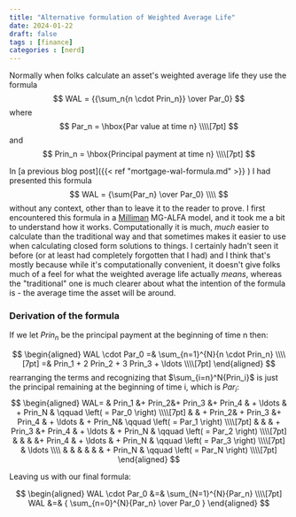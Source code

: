 ```yaml
---
title: "Alternative formulation of Weighted Average Life"
date: 2024-01-22
draft: false
tags : [finance]
categories : [nerd]
---
```

Normally when folks calculate an asset's weighted average life they use the formula
$$
WAL = {{\sum_n{n \cdot Prin_n}} \over Par_0} 
$$
where
$$
Par_n = \hbox{Par value at time n} \\\\[7pt]
$$
and
$$
Prin_n = \hbox{Principal payment at time n} \\\\[7pt]
$$


In [a previous blog post]({{< ref "mortgage-wal-formula.md" >}} ) I had presented this formula 
$$
WAL = {\sum{Par_n} \over Par_0} \\\\
$$
without any context, other than to leave it to the reader to prove. <!--more--> I first encountered this formula in a [Milliman](https://integrate.milliman.com/en/) 
MG-ALFA model, and it took me a bit to understand how it works. Computationally it is much, _much_ easier to calculate than the traditional way and that 
sometimes makes it easier to use when calculating closed form solutions to things. I certainly hadn't seen it before (or at least had completely forgotten 
that I had) and I think that's mostly because while it's computationally convenient, it doesn't give folks much of a feel for what the weighted average life 
actually _means_, whereas the "traditional" one is much clearer about what the intention of the formula is - the average time the asset will be around.

### Derivation of the formula
If we let $Prin_n$ be the principal payment at the beginning of time n then:

$$
\begin{aligned}
WAL \cdot Par_0 =& \sum_{n=1}^{N}{n \cdot Prin_n} \\\\[7pt]
    =& Prin_1 + 2 Prin_2 + 3 Prin_3 + \ldots \\\\[7pt]
\end{aligned}
$$
rearranging the terms and recognizing that $\sum_{i=n}^N{Prin_i}$ is just the principal remaining at the beginning of time i, which is $Par_i$:
$$
\begin{aligned}
WAL= & Prin_1 &+ Prin_2&+ Prin_3 &+ Prin_4 & + \ldots & + Prin_N  & \qquad \left( = Par_0 \right) \\\\[7pt]
    &  & + Prin_2& + Prin_3 &+ Prin_4 & + \ldots & + Prin_N& \qquad \left( = Par_1 \right) \\\\[7pt]
    &  &  & + Prin_3 &+ Prin_4 & + \ldots & + Prin_N & \qquad \left( = Par_2 \right) \\\\[7pt]
    &  &  &   &+ Prin_4 & + \ldots & + Prin_N & \qquad \left( = Par_3 \right) \\\\[7pt]
    & \ldots \\\\
    &  &  &   &  &   & + Prin_N & \qquad \left( = Par_N \right) \\\\[7pt]
\end{aligned}
$$

Leaving us with our final formula:

$$
\begin{aligned}
WAL \cdot Par_0 &=& \sum_{N=1}^{N}{Par_n} \\\\[7pt]
WAL &=& {  \sum_{n=0}^{N}{Par_n} \over  Par_0  } 
\end{aligned}
$$
